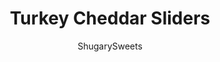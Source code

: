 ---
layout: ../../layouts/MarkdownPostLayout.astro
title: Turkey Cheddar Sliders
author: ShugarySweets
pubDate: 2018-11-05
description: "Transform your leftover turkey into something delicious. These Turkey Cheddar Sliders are an easy meal idea for the crazy, after Thanksgiving shopping weekend!"
image_url: https://www.shugarysweets.com/wp-content/uploads/2018/11/DSC_0663-scaled.jpg
tags: ["Main Dish","American"]
calories: 303
protein: 14
carbohydrates: 26
fats: 17
fiber: 1
ingredients: ["1 Tablespoon unsalted butter, melted","12 Hawaiian sweet rolls","1 1/2 cups sliced turkey, fully cooked","12 slices cheddar cheese or colby jack cheese","1 can (14 ounce) whole berry Cranberry sauce (or 1 1/2 cups)","3 Tablespoon unsalted butter","1 teaspoon garlic salt","1/4 teaspoon poultry seasoning","1 teaspoon poppy seeds"]
serves: 12
time: "30 minutes"
prepTime: "10 minutes"
instructions: ["Preheat the oven to 350° F. Melt the butter, and spread it over the bottom of a 9-inch square baking dish.","Without separating the rolls, slice the package of rolls in half. Place the bottom half of the rolls in the baking dish. Top with 6 slices of the cheddar cheese, followed by the turkey and cranberry sauce. Top with 6 more slices of cheese. Then add the other half of the rolls on top.","In a small bowl, melt 3 Tablespoons of butter, garlic salt and poultry seasoning in the microwave. Mix in poppy seeds. Whisk until well combined.","Pour over the top of the rolls.","Bake the sliders uncovered for about 15-20 minutes, until cheese is melted and the tops are browned.","Remove and cut the sliders into 12 portions. Serve and enjoy!"]
nutrition: ["303 calories","26 grams carbohydrates","56 milligrams cholesterol","17 grams fat","1 grams fiber","14 grams protein","9 grams saturated fat","818 milligrams sodium","9 grams sugar","0 grams trans fat","6 grams unsaturated fat"]
---